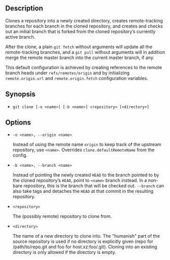 ## Description

Clones a repository into a newly created directory, creates remote-tracking branches for each branch in the cloned repository, and creates and checks out an initial branch that is forked from the cloned repository’s currently active branch.

After the clone, a plain `git fetch` without arguments will update all the remote-tracking branches, and a `git pull` without arguments will in addition merge the remote master branch into the current master branch, if any.

This default configuration is achieved by creating references to the remote branch heads under `refs/remotes/origin` and by initializing `remote.origin.url` and `remote.origin.fetch` configuration variables.

## Synopsis

- `git clone [-o <name>] [-b <name>] <repository> [<directory>]`

## Options

- `-o <name>, --origin <name>`

    Instead of using the remote name `origin` to keep track of the upstream repository, use `<name>`. Overrides `clone.defaultRemoteName` from the config.

- `-b <name>, --branch <name>`

    Instead of pointing the newly created `HEAD` to the branch pointed to by the cloned repository’s `HEAD`, point to `<name>` branch instead. In a non-bare repository, this is the branch that will be checked out. `--branch` can also take tags and detaches the `HEAD` at that commit in the resulting repository.

- `<repository>`

    The (possibly remote) repository to clone from.

- `<directory>`

    The name of a new directory to clone into. The "humanish" part of the source repository is used if no directory is explicitly given (repo for /path/to/repo.git and foo for host.xz:foo/.git). Cloning into an existing directory is only allowed if the directory is empty.
